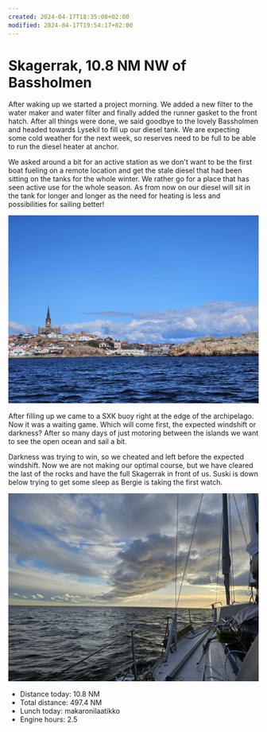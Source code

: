 ```yaml
---
created: 2024-04-17T18:35:08+02:00
modified: 2024-04-17T19:54:17+02:00
---
```


# Skagerrak, 10.8 NM NW of Bassholmen

After waking up we started a project morning. We added a new filter to the water maker and water filter and finally added the runner gasket to the front hatch. After all things were done, we said goodbye to the lovely Bassholmen and headed towards Lysekil to fill up our diesel tank. We are expecting some cold weather for the next week, so reserves need to be full to be able to run the diesel heater at anchor.

We asked around a bit for an active station as we don't want to be the first boat fueling on a remote location and get the stale diesel that had been sitting on the tanks for the whole winter. We rather go for a place that has seen active use for the whole season. As from now on our diesel will sit in the tank for longer and longer as the need for heating is less and possibilities for sailing better!

![Image](../2024/46087b9c29079ea804f403942bc0e2cb.jpg) 

After filling up we came to a SXK buoy right at the edge of the archipelago. Now it was a waiting game. Which will come first, the expected windshift or darkness? After so many days of just motoring between the islands we want to see the open ocean and sail a bit.

Darkness was trying to win, so we cheated and left before the expected windshift. Now we are not making our optimal course, but we have cleared the last of the rocks and have the full Skagerrak in front of us. Suski is down below trying to get some sleep as Bergie is taking the first watch.

![Image](../2024/ab2aba475adc45176d344564bcb31b9b.jpg) 

* Distance today: 10.8 NM
* Total distance: 497.4 NM
* Lunch today: makaronilaatikko 
* Engine hours: 2.5

